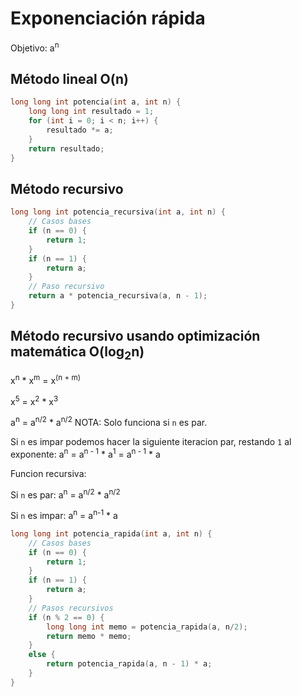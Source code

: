 # Exponenciación rápida

Objetivo: a<sup>n</sup>

## Método lineal O(n)
```c++
long long int potencia(int a, int n) {
    long long int resultado = 1;
    for (int i = 0; i < n; i++) {
        resultado *= a;
    }
    return resultado;
}
```

## Método recursivo
```c++
long long int potencia_recursiva(int a, int n) {
    // Casos bases
    if (n == 0) {
        return 1;
    }
    if (n == 1) {
        return a;
    }
    // Paso recursivo
    return a * potencia_recursiva(a, n - 1);
}
```


## Método recursivo usando optimización matemática O(log<sub>2</sub>n)

x<sup>n</sup> * x<sup>m</sup> = x<sup>(n + m)</sup>

x<sup>5</sup> = x<sup>2</sup> * x<sup>3</sup>

a<sup>n</sup> = a<sup>n/2</sup> * a<sup>n/2</sup> NOTA: Solo funciona si `n` es par.

Si `n` es impar podemos hacer la siguiente iteracion par, restando `1` al exponente:
a<sup>n</sup> = a<sup>n - 1</sup> * a<sup>1</sup> = a<sup>n - 1</sup> * a

Funcion recursiva:

Si `n` es par: a<sup>n</sup> = a<sup>n/2</sup> * a<sup>n/2</sup>

Si `n` es impar: a<sup>n</sup> = a<sup>n-1</sup> * a

```c++
long long int potencia_rapida(int a, int n) {
    // Casos bases
    if (n == 0) {
        return 1;
    }
    if (n == 1) {
        return a;
    }
    // Pasos recursivos
    if (n % 2 == 0) {
        long long int memo = potencia_rapida(a, n/2);
        return memo * memo;
    }
    else {
        return potencia_rapida(a, n - 1) * a;
    }
}
```
